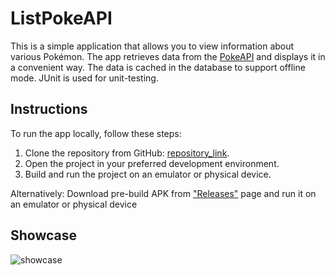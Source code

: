 # ListPokeAPI
This is a simple application that allows you to view information about various Pokémon. 
The app retrieves data from the [PokeAPI](https://pokeapi.co/) and displays it in a convenient way.
The data is cached in the database to support offline mode.
JUnit is used for unit-testing.

## Instructions
To run the app locally, follow these steps:

1. Clone the repository from GitHub: [repository_link](https://github.com/your_username/repository_name).
2. Open the project in your preferred development environment.
3. Build and run the project on an emulator or physical device.

Alternatively: Download pre-build APK from ["Releases"](https://github.com/limtis0/ListPokeAPI/releases) page and run it on an emulator or physical device

## Showcase
![showcase](https://github.com/limtis0/ListPokeAPI/assets/45824078/99e4074d-88c2-45b1-90ed-32ec13117b3f)
